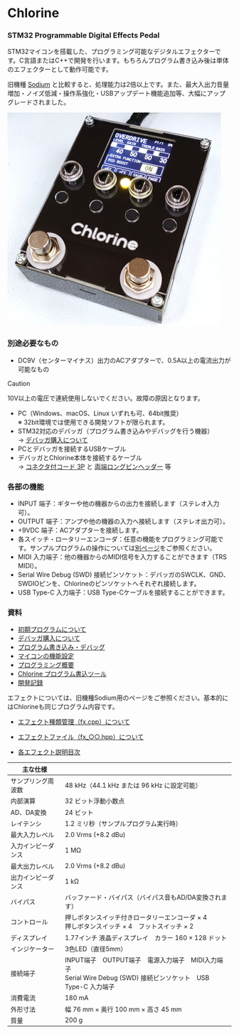 ﻿# Chlorine
### STM32 Programmable Digital Effects Pedal
STM32マイコンを搭載した、プログラミング可能なデジタルエフェクターです。C言語またはC++で開発を行います。もちろんプログラム書き込み後は単体のエフェクターとして動作可能です。

旧機種 [Sodium](https://github.com/kanengomibako/Sodium) と比較すると、処理能力は2倍以上です。また、最大入出力音量増加・ノイズ低減・操作系強化・USBアップデート機能追加等、大幅にアップグレードされました。

![Chlorine_pic](Docs/img/000_000.jpg)






### 別途必要なもの
- DC9V（センターマイナス）出力のACアダプターで、0.5A以上の電流出力が可能なもの
> [!caution]
> 10V以上の電圧で連続使用しないでください。故障の原因となります。

- PC（Windows、macOS、Linux いずれも可、64bit推奨）<br/>※ 32bit環境では使用できる開発ソフトが限られます。
- STM32対応のデバッガ（プログラム書き込みやデバッグを行う機器）<br/>
	→ [デバッガ購入について](https://github.com/kanengomibako/Sodium/blob/main/Docs/005_%E3%83%87%E3%83%90%E3%83%83%E3%82%AC%E8%B3%BC%E5%85%A5%E3%81%AB%E3%81%A4%E3%81%84%E3%81%A6.md)
- PCとデバッガを接続するUSBケーブル
- デバッガとChlorine本体を接続するケーブル<br/>
	→ [コネクタ付コード 3P](https://akizukidenshi.com/catalog/g/gC-15384/) と [両端ロングピンヘッダー](https://akizukidenshi.com/catalog/g/g109055/) 等



### 各部の機能
- INPUT 端子：ギターや他の機器からの出力を接続します（ステレオ入力可）。
- OUTPUT 端子：アンプや他の機器の入力へ接続します（ステレオ出力可）。
- +9VDC 端子：ACアダプターを接続します。
- 各スイッチ・ロータリーエンコーダ：任意の機能をプログラミング可能です。サンプルプログラムの操作については[別ページ](Docs/000_初期プログラムについて.md)をご参照ください。
- MIDI 入力端子：他の機器からのMIDI信号を入力することができます（TRS MIDI）。
- Serial Wire Debug (SWD) 接続ピンソケット：デバッガのSWCLK、GND、SWDIOピンを、Chlorineのピンソケットへそれぞれ接続します。
- USB Type-C 入力端子：USB Type-Cケーブルを接続することができます。



### 資料
- [初期プログラムについて](Docs/000_初期プログラムについて.md)
- [デバッガ購入について](https://github.com/kanengomibako/Sodium/blob/main/Docs/005_%E3%83%87%E3%83%90%E3%83%83%E3%82%AC%E8%B3%BC%E5%85%A5%E3%81%AB%E3%81%A4%E3%81%84%E3%81%A6.md)
- [プログラム書き込み・デバッグ](Docs/001_プログラム書き込み・デバッグ.md)
- [マイコンの機能設定](Docs/003_マイコンの機能設定.md)
- [プログラミング概要](Docs/004_プログラミング概要.md)
- [Chlorine プログラム書込ツール](https://kanengomibako.github.io/pages/00000361_Chlorine_WebUSBDFU.html)
- [開発記録](Docs/900_開発記録.md)


エフェクトについては、旧機種Sodium用のページをご参照ください。基本的にはChlorineも同じプログラム内容です。

- [エフェクト種類管理（fx.cpp）について](https://github.com/kanengomibako/Sodium/blob/main/Docs/100_%E3%82%A8%E3%83%95%E3%82%A7%E3%82%AF%E3%83%88%E7%A8%AE%E9%A1%9E%E7%AE%A1%E7%90%86%EF%BC%88fx.cpp%EF%BC%89%E3%81%AB%E3%81%A4%E3%81%84%E3%81%A6.md)

- [エフェクトファイル（fx_○○.hpp）について](https://github.com/kanengomibako/Sodium/blob/main/Docs/110_%E3%82%A8%E3%83%95%E3%82%A7%E3%82%AF%E3%83%88%E3%83%95%E3%82%A1%E3%82%A4%E3%83%AB%EF%BC%88fx_%E2%97%8B%E2%97%8B.hpp%EF%BC%89%E3%81%AB%E3%81%A4%E3%81%84%E3%81%A6.md)

- [各エフェクト説明目次](https://github.com/kanengomibako/Sodium/blob/main/Docs/200_%E5%90%84%E3%82%A8%E3%83%95%E3%82%A7%E3%82%AF%E3%83%88%E8%AA%AC%E6%98%8E%E7%9B%AE%E6%AC%A1.md)



| 主な仕様 |  |
| - | - |
| サンプリング周波数 | 48 kHz（44.1 kHz または 96 kHz に設定可能） |
| 内部演算 | 32 ビット浮動小数点 |
| AD、DA変換 | 24 ビット |
| レイテンシ | 1.2 ミリ秒（サンプルプログラム実行時） |
| 最大入力レベル | 2.0 Vrms (+8.2 dBu) |
| 入力インピーダンス | 1 MΩ |
| 最大出力レベル | 2.0 Vrms (+8.2 dBu) |
| 出力インピーダンス | 1 kΩ |
| バイパス | バッファード・バイパス（バイパス音もAD/DA変換されます） |
| コントロール | 押しボタンスイッチ付きロータリーエンコーダ × 4<br/>押しボタンスイッチ × 4　フットスイッチ × 2 |
| ディスプレイ | 1.77インチ 液晶ディスプレイ　カラー 160 × 128 ドット |
| インジケーター | 3色LED（直径5mm） |
| 接続端子 | INPUT端子　OUTPUT端子　電源入力端子　MIDI入力端子<br/>Serial Wire Debug (SWD) 接続ピンソケット　USB Type-C 入力端子 |
| 消費電流 | 180 mA |
| 外形寸法 | 幅 76 mm × 奥行 100 mm × 高さ 45 mm |
| 質量 | 200 g |

